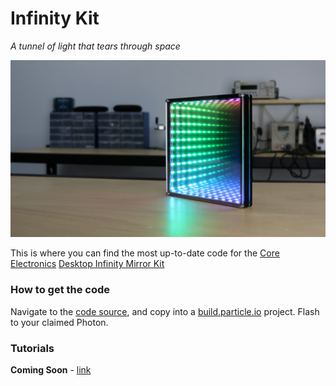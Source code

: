 # Infinity Kit
*A tunnel of light that tears through space*

![project image](project-image.jpg)

This is where you can find the most up-to-date code for the [Core Electronics](https://www.core-electronics.com.au) [Desktop Infinity Mirror Kit](http://coreelec.io/infinitykit)

### How to get the code
Navigate to the [code source](src/desktop-infinity-mirror.ino), and copy into a [build.particle.io](https://build.particle.io/build) project. Flash to your claimed Photon.

### Tutorials
**Coming Soon** - [link](https://core-electronics.com.au/tutorials/infinity-kit-tutorial.html)
